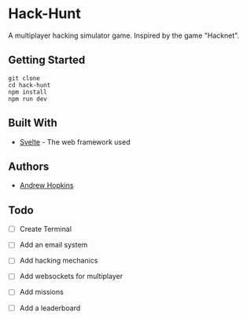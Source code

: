 # Hack-Hunt

A multiplayer hacking simulator game.
Inspired by the game "Hacknet".

## Getting Started

```
git clone
cd hack-hunt
npm install
npm run dev
```

## Built With

* [Svelte](https://svelte.dev/) - The web framework used

## Authors

* [Andrew Hopkins](https://hoppi164.github.io)

## Todo

- [ ] Create Terminal
- [ ] Add an email system
- [ ] Add hacking mechanics
- [ ] Add websockets for multiplayer
- [ ] Add missions
- [ ] Add a leaderboard

